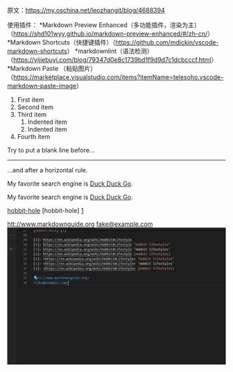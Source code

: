 原文：<https://my.oschina.net/leozhangit/blog/4688394>

使用插件：
    *Markdown Preview Enhanced（多功能插件，渲染为主）（<https://shd101wyy.github.io/markdown-preview-enhanced/#/zh-cn/>）
    *Markdown Shortcuts（快捷键插件）（<https://github.com/mdickin/vscode-markdown-shortcuts>）
    *markdownlint（语法检测）（<https://yijiebuyi.com/blog/79347d0e8c1739bd1f9d9d7c1dcbcccf.html>）
    *Markdown Paste （粘贴图片）（<https://marketplace.visualstudio.com/items?itemName=telesoho.vscode-markdown-paste-image>）

1. First item
2. Second item
3. Third item
    1. Indented item
    2. Indented item
4. Fourth item

Try to put a blank line before...

---

...and after a horizontal rule.

My favorite search engine is [Duck Duck Go](https://duckduckgo.com).

My favorite search engine is [Duck Duck Go](https://duckduckgo.com "The best search engine for privacy").

[hobbit-hole][1]
[hobbit-hole] [1]

[1]: https://en.wikipedia.org/wiki/Hobbit#Lifestyle
[1]: https://en.wikipedia.org/wiki/Hobbit#Lifestyle "Hobbit lifestyles"
[1]: https://en.wikipedia.org/wiki/Hobbit#Lifestyle 'Hobbit lifestyles'
[1]: https://en.wikipedia.org/wiki/Hobbit#Lifestyle (Hobbit lifestyles)
[1]: <https://en.wikipedia.org/wiki/Hobbit#Lifestyle> "Hobbit lifestyles"
[1]: <https://en.wikipedia.org/wiki/Hobbit#Lifestyle> 'Hobbit lifestyles'
[1]: <https://en.wikipedia.org/wiki/Hobbit#Lifestyle> (Hobbit lifestyles)

<htt://www.markdownguide.org>
<fake@example.com>
![图片测试](../../assets/images/2020-11-25-16-05-05.png)

